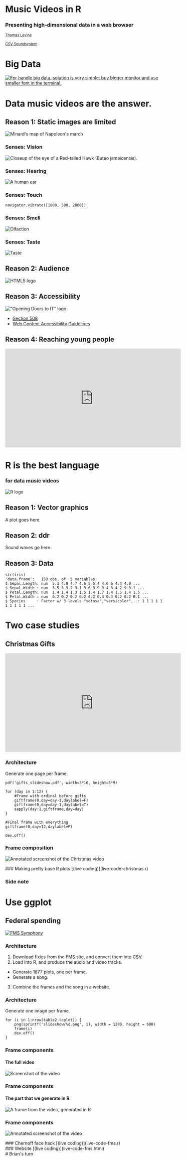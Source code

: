 # Music Videos in R
### Presenting high-dimensional data in a web browser
<small><a href="http://thomaslevine.com">Thomas Levine</a></small>

<small><a href="http://csvsoundsystem.com">CSV Soundsystem</a></small>



# Big Data
[![For handle big data, solution is very simple: buy bigger monitor and use smaller font in the terminal.](borat.png)](https://twitter.com/mysqlborat/status/306078371182428161)



# Data music videos are the answer.


## Reason 1: Static images are limited
![Minard's map of Napoleon's march](minard.png)
<!-- http://upload.wikimedia.org/wikipedia/commons/2/29/Minard.png -->


### Senses: Vision
![Closeup of the eye of a Red-tailed Hawk (Buteo jamaicensis).](eye.jpg)
<!-- http://upload.wikimedia.org/wikipedia/commons/3/3e/Hawk_eye.jpg -->


### Senses: Hearing
![A human ear](ear.jpg)
<!-- http://upload.wikimedia.org/wikipedia/commons/1/1d/Earrr.JPG -->


### Senses: Touch

    navigator.vibrate([1000, 500, 2000])

<!-- <a href="http://www.w3.org/TR/vibration/">HTML vibration API</a> -->


### Senses: Smell
![Olfaction](415px-Early_Olfactory_System.svg.png)
<!-- http://upload.wikimedia.org/wikipedia/commons/thumb/0/07/Early_Olfactory_System.svg/415px-Early_Olfactory_System.svg.png -->


### Senses: Taste
![Taste](709px-Taste_bud.svg.png)
<!-- http://upload.wikimedia.org/wikipedia/commons/thumb/0/0e/Taste_bud.svg/709px-Taste_bud.svg.png -->


## Reason 2: Audience
![HTML5 logo](html5-logo.png)
<!-- http://upload.wikimedia.org/wikipedia/commons/thumb/6/6e/HTML5-logo.svg/500px-HTML5-logo.svg.png -->


## Reason 3: Accessibility
!["Opening Doors to IT" logo](open-doors.jpg)
<!-- http://www.section508.gov/images/open_doors_seal-b.jpg -->
* <a href="https://www.section508.gov/">Section 508</a>
* <a href="http://www.w3.org/TR/WCAG10/">Web Content Accessibility Guidelines</a>


## Reason 4: Reaching young people
<iframe width="560" height="315" src="http://www.youtube.com/embed/JwuEnyV1Cb0" frameborder="0" allowfullscreen></iframe>



# R is the best language
### for data music videos
![R logo](r.jpg)
<!-- http://www.r-project.org/Rlogo.jpg -->


## Reason 1: Vector graphics
A plot goes here.


## Reason 2: ddr
Sound waves go here.


## Reason 3: Data
    str(iris)
    'data.frame':   150 obs. of  5 variables:
    $ Sepal.Length: num  5.1 4.9 4.7 4.6 5 5.4 4.6 5 4.4 4.9 ...
    $ Sepal.Width : num  3.5 3 3.2 3.1 3.6 3.9 3.4 3.4 2.9 3.1 ...
    $ Petal.Length: num  1.4 1.4 1.3 1.5 1.4 1.7 1.4 1.5 1.4 1.5 ...
    $ Petal.Width : num  0.2 0.2 0.2 0.2 0.2 0.4 0.3 0.2 0.2 0.1 ...
    $ Species     : Factor w/ 3 levels "setosa","versicolor",..: 1 1 1 1 1 1 1 1 1 1 ...



# Two case studies



## Christmas Gifts
<iframe width="560" height="315" src="http://www.youtube.com/watch?v=rLZDvXPIDa0" frameborder="0" allowfullscreen></iframe>


### Architecture
Generate one page per frame.

    pdf('gifts_slideshow.pdf', width=3*16, height=3*9)

    for (day in 1:12) {
        #Frame with ordinal before gifts
        giftframe(0,day=day-1,daylabel=F)
        giftframe(0,day=day-1,daylabel=T)
        sapply(day:1,giftframe,day=day)
    }

    #Final frame with everything
    giftframe(0,day=12,daylabel=F)

    dev.off()


### Frame composition
![Annotated screenshot of the Christmas video](annotated-christmas-screenshot.png)

<section data-state="blackout">
### Making pretty base R plots
[(live coding)](live-code-christmas.r)
</section>


### Side note
<!-- I intentionally repeat this slide. -->
# Use ggplot



## Federal spending
<!-- <iframe width="100%" height="100%" src="http://fms.csvsoundsystem.com" frameborder="0" allowfullscreen></iframe>
<iframe width="960px" height="100%" src="file:///home/tlevine/Documents/fms-symphony/index.html" frameborder="0" allowfullscreen></iframe> -->
[![FMS Symphony](screenshot.png)](http://fms.csvsoundsystem.com)


### Architecture
1. Download fixies from the FMS site, and convert them into CSV.
2. Load into R, and produce the audio and video tracks.
  * Generate 1877 plots, one per frame.
  * Generate a song.
3. Combine the frames and the song in a website.


### Architecture
Generate one image per frame.

    for (i in 1:nrow(table2.toplot)) {
        png(sprintf('slideshow/%d.png', i), width = 1200, height = 600)
        frame(i)
        dev.off()
    }


### Frame components
#### The full video
![Screenshot of the video](screenshot.png)


### Frame components
#### The part that we generate in R
![A frame from the video, generated in R](1028.png)


### Frame components
![Annotated screenshot of the video](annotated-screenshot.png)


<section data-state="blackout">
### Chernoff face hack
[(live coding)](live-code-fms.r)
</section>


<section data-state="blackout">
### Website
[(live coding)](live-code-fms.html)
</section>



<section data-state="blackout">
# Brian's turn
</section>
